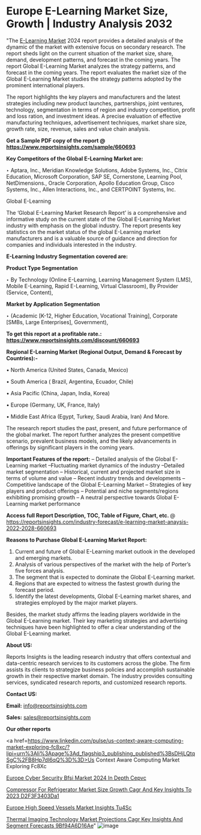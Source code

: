 # Europe E-Learning Market Size, Growth | Industry Analysis 2032

"The <a href=https://www.reportsinsights.com/sample/660693>E-Learning Market</a> 2024 report provides a detailed analysis of the dynamic of the market with extensive focus on secondary research. The report sheds light on the current situation of the market size, share, demand, development patterns, and forecast in the coming years. The report Global E-Learning Market analyzes the strategy patterns, and forecast in the coming years. The report evaluates the market size of the Global E-Learning Market studies the strategy patterns adopted by the prominent international players.

The report highlights the key players and manufacturers and the latest strategies including new product launches, partnerships, joint ventures, technology, segmentation in terms of region and industry competition, profit and loss ration, and investment ideas. A precise evaluation of effective manufacturing techniques, advertisement techniques, market share size, growth rate, size, revenue, sales and value chain analysis.

<strong>Get a Sample PDF copy of the report @ <a href=https://www.reportsinsights.com/sample/660693 style=color:#0000ff;>https://www.reportsinsights.com/sample/660693</a></strong>

<strong>Key Competitors of the Global E-Learning Market are:</strong>

‣ Aptara, Inc., Meridian Knowledge Solutions, Adobe Systems, Inc., Citrix Education, Microsoft Corporation, SAP SE, Cornerstone, Learning Pool, NetDimensions., Oracle Corporation, Apollo Education Group, Cisco Systems, Inc., Allen Interactions, Inc., and CERTPOINT Systems, Inc.

Global E-Learning

The ‘Global E-Learning Market Research Report’ is a comprehensive and informative study on the current state of the Global E-Learning Market industry with emphasis on the global industry. The report presents key statistics on the market status of the global E-Learning market manufacturers and is a valuable source of guidance and direction for companies and individuals interested in the industry.

<strong>E-Learning Industry Segmentation covered are:</strong>

<strong>Product Type Segmentation</strong>

‣ By Technology (Online E-Learning, Learning Management System (LMS), Mobile E-Learning, Rapid E-Learning, Virtual Classroom), By Provider (Service, Content),

<strong>Market by Application Segmentation</strong>

‣ (Academic [K-12, Higher Education, Vocational Training], Corporate [SMBs, Large Enterprises], Government),

<strong>To get this report at a profitable rate.: <a href=https://www.reportsinsights.com/discount/660693 style=color:#0000ff;>https://www.reportsinsights.com/discount/660693</a></strong>

<strong>Regional E-Learning Market (Regional Output, Demand &amp; Forecast by Countries):-</strong>

• North America (United States, Canada, Mexico)

• South America ( Brazil, Argentina, Ecuador, Chile)

• Asia Pacific (China, Japan, India, Korea)

• Europe (Germany, UK, France, Italy)

• Middle East Africa (Egypt, Turkey, Saudi Arabia, Iran) And More.

The research report studies the past, present, and future performance of the global market. The report further analyzes the present competitive scenario, prevalent business models, and the likely advancements in offerings by significant players in the coming years.

<strong>Important Features of the report:</strong>
– Detailed analysis of the Global E-Learning market
–Fluctuating market dynamics of the industry
–Detailed market segmentation
– Historical, current and projected market size in terms of volume and value
– Recent industry trends and developments
– Competitive landscape of the Global E-Learning Market
– Strategies of key players and product offerings
– Potential and niche segments/regions exhibiting promising growth
– A neutral perspective towards Global E-Learning market performance

<strong>Access full Report Description, TOC, Table of Figure, Chart, etc. </strong>@   <a href=https://reportsinsights.com/industry-forecast/e-learning-market-anaysis-2022-2028-660693 style=color:#0000ff;>https://reportsinsights.com/industry-forecast/e-learning-market-anaysis-2022-2028-660693</a>

<strong>Reasons to Purchase Global E-Learning Market Report:</strong>
1. Current and future of Global E-Learning market outlook in the developed and emerging markets.
2. Analysis of various perspectives of the market with the help of Porter’s five forces analysis.
3. The segment that is expected to dominate the Global E-Learning market.
4. Regions that are expected to witness the fastest growth during the forecast period.
5. Identify the latest developments, Global E-Learning market shares, and strategies employed by the major market players.

Besides, the market study affirms the leading players worldwide in the Global E-Learning market. Their key marketing strategies and advertising techniques have been highlighted to offer a clear understanding of the Global E-Learning market.

<strong><strong>About US</strong>:</strong>

Reports Insights is the leading research industry that offers contextual and data-centric research services to its customers across the globe. The firm assists its clients to strategize business policies and accomplish sustainable growth in their respective market domain. The industry provides consulting services, syndicated research reports, and customized research reports.

<strong>Contact US:</strong>

<p class=><b>Email:</b> <a href=mailto:info@reportsinsights.com>info@reportsinsights.com</a></p>
<p class=><b>Sales:</b> <a href=mailto:sales@reportsinsights.com>sales@reportsinsights.com</a></p>

<strong>Our other reports</strong>

<a href=https://www.linkedin.com/pulse/us-context-aware-computing-market-exploring-fc8xc/?lipi=urn%3Ali%3Apage%3Ad_flagship3_publishing_published%3BsDHjLQtqSgC%2FB8Hp7dI6qQ%3D%3D>Us Context Aware Computing Market Exploring Fc8Xc</a>

<a href=https://www.linkedin.com/pulse/europe-cyber-security-bfsi-market-2024-in-depth-cepvc/>Europe Cyber Security Bfsi Market 2024 In Depth Cepvc</a>

<a href=https://medium.com/@d7298290/compressor-for-refrigerator-market-size-growth-cagr-and-key-insights-to-2023-d2f3f3403da1>Compressor For Refrigerator Market Size Growth Cagr And Key Insights To 2023 D2F3F3403Da1</a>

<a href=https://www.linkedin.com/pulse/europe-high-speed-vessels-market-insights-tu4sc/>Europe High Speed Vessels Market Insights Tu4Sc</a>

<a href=https://medium.com/@sakshideshmukh994/thermal-imaging-technology-market-projections-cagr-key-insights-and-segment-forecasts-9bf94a6d16ae>Thermal Imaging Technology Market Projections Cagr Key Insights And Segment Forecasts 9Bf94A6D16Ae</a>"
![image](https://github.com/Reportsinsights123/RIgrowth/assets/158415881/d9bafe16-3b1a-43af-98a0-129b2d686a31)
